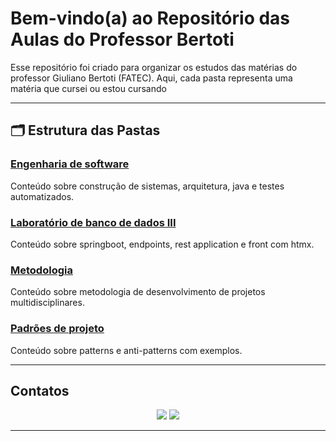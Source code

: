 # Bem-vindo(a) ao Repositório das Aulas do Professor Bertoti

Esse repositório foi criado para organizar os estudos das matérias do professor Giuliano Bertoti (FATEC). Aqui, cada pasta representa uma matéria que cursei ou estou cursando

---

## 🗂️ Estrutura das Pastas

### [Engenharia de software](./Engenharia%20de%20Software)
Conteúdo sobre construção de sistemas, arquitetura, java e testes automatizados.

### [Laboratório de banco de dados III](./Laboratório%20de%20Programação%203)
Conteúdo sobre springboot, endpoints, rest application e front com htmx.

### [Metodologia](./Metodologia)
Conteúdo sobre metodologia de desenvolvimento de projetos multidisciplinares.

### [Padrões de projeto](./Padrões)
Conteúdo sobre patterns e anti-patterns com exemplos.

---

## Contatos
<div align = center>
 <a href="[https://www.linkedin.com/in/dsf21/](https://www.linkedin.com/in/augusto-piatto/)" target="_blank"><img src="https://img.shields.io/badge/LinkedIn-0077B5?style=for-the-badge&logo=linkedin&logoColor=white" target="_blank"></a>
 <a href="[https://github.com/DaviSFS21](https://github.com/augustopiatto)" target="_blank"><img src="https://img.shields.io/badge/github-000000?style=for-the-badge&logo=github" target="_blank"></a>
</div>

---

